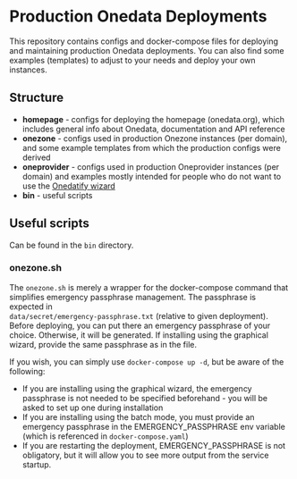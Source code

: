 # Production Onedata Deployments

This repository contains configs and docker-compose files for deploying and
maintaining production Onedata deployments. You can also find some examples 
(templates) to adjust to your needs and deploy your own instances.


## Structure

* **homepage** - configs for deploying the homepage (onedata.org), 
                 which includes general info about Onedata, documentation and 
                 API reference
* **onezone** - configs used in production Onezone instances (per domain), 
                and some example templates from which the production configs 
                were derived
* **oneprovider** - configs used in production Oneprovider instances 
                    (per domain) and examples mostly intended for people who
                    do not want to use the [Onedatify wizard][]
* **bin** - useful scripts 
                    
                    
                    
## Useful scripts

Can be found in the `bin` directory.

### onezone.sh 

The `onezone.sh` is merely a wrapper for the docker-compose command that simplifies
emergency passphrase management. The passphrase is expected in  
`data/secret/emergency-passphrase.txt` (relative to given deployment). Before
deploying, you can put there an emergency passphrase of your choice. Otherwise, 
it will be generated. If installing using the graphical wizard, provide the same
passphrase as in the file.

If you wish, you can simply use `docker-compose up -d`, but be aware of the following:
* If you are installing using the graphical wizard, the emergency passphrase is not needed
  to be specified beforehand - you will be asked to set up one during installation
* If you are installing using the batch mode, you must provide an emergency 
  passphrase in the EMERGENCY_PASSPHRASE env variable (which is referenced in 
  `docker-compose.yaml`)
* If you are restarting the deployment, EMERGENCY_PASSPHRASE is not obligatory, 
  but it will allow you to see more output from the service startup.
                    
[Onedatify wizard]: https://onedata.org/#/home/documentation/doc/administering_onedata/oneprovider_tutorial[onedatify-based-setup].html